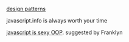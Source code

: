 [design patterns](http://shichuan.github.io/javascript-patterns/)    
  
javascript.info is always worth your time

[javascript is sexy OOP](http://javascriptissexy.com/oop-in-javascript-what-you-need-to-know/).  suggested by Franklyn  